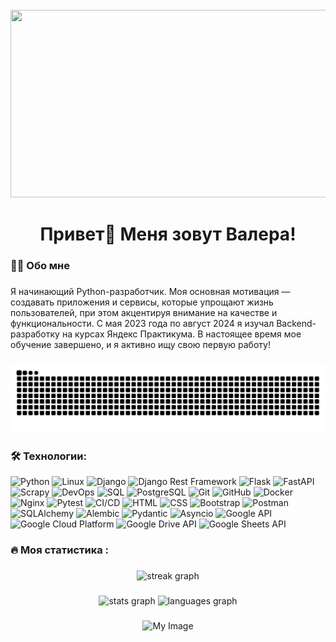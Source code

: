 <br clear="both">

<div align="center">
  <img height="300" width="600" src="https://user-images.githubusercontent.com/74038190/225813708-98b745f2-7d22-48cf-9150-083f1b00d6c9.gif"  />
</div>

###

<h1 align="center">Привет👋 Меня зовут Валера!</h1>

###

<h3 align="left">👩‍💻  Обо мне</h3>

###

<p align="left">Я начинающий Python-разработчик. Моя основная мотивация — создавать приложения и сервисы, которые упрощают жизнь пользователей, при этом акцентируя внимание на качестве и функциональности. С мая 2023 года по август 2024 я изучал Backend-разработку на курсах Яндекс Практикума. В настоящее время мое обучение завершено, и я активно ищу свою первую работу!

###

<p align="center">
 <img width="600" src="core/github-user-contribution.svg" alt="snake"/>
</p>

###

<h3 align="left">🛠 Технологии:</h3>

![Python](https://img.shields.io/badge/Python-3776AB?style=flat-square&logo=python&logoColor=white) 
![Linux](https://img.shields.io/badge/Linux-FCC624?style=flat-square&logo=linux&logoColor=black) 
![Django](https://img.shields.io/badge/Django-092E20?style=flat-square&logo=django&logoColor=white) 
![Django Rest Framework](https://img.shields.io/badge/DRF-3A8EBA?style=flat-square&logo=django&logoColor=white) 
![Flask](https://img.shields.io/badge/Flask-000000?style=flat-square&logo=flask&logoColor=white) 
![FastAPI](https://img.shields.io/badge/FastAPI-005571?style=flat-square&logo=fastapi&logoColor=white) 
![Scrapy](https://img.shields.io/badge/Scrapy-72B500?style=flat-square&logo=scrapy&logoColor=white) 
![DevOps](https://img.shields.io/badge/DevOps-000000?style=flat-square&logo=devops&logoColor=white) 
![SQL](https://img.shields.io/badge/SQL-4479A1?style=flat-square&logo=postgresql&logoColor=white) 
![PostgreSQL](https://img.shields.io/badge/PostgreSQL-4169E1?style=flat-square&logo=postgresql&logoColor=white) 
![Git](https://img.shields.io/badge/Git-F05032?style=flat-square&logo=git&logoColor=white) 
![GitHub](https://img.shields.io/badge/GitHub-181717?style=flat-square&logo=github&logoColor=white) 
![Docker](https://img.shields.io/badge/Docker-2496ED?style=flat-square&logo=docker&logoColor=white) 
![Nginx](https://img.shields.io/badge/Nginx-009639?style=flat-square&logo=nginx&logoColor=white) 
![Pytest](https://img.shields.io/badge/Pytest-0A2B36?style=flat-square&logo=pytest&logoColor=white) 
![CI/CD](https://img.shields.io/badge/CI/CD-0a8d8f?style=flat-square&logo=circleci&logoColor=white) 
![HTML](https://img.shields.io/badge/HTML-E34F26?style=flat-square&logo=html5&logoColor=white) 
![CSS](https://img.shields.io/badge/CSS-1572B6?style=flat-square&logo=css3&logoColor=white) 
![Bootstrap](https://img.shields.io/badge/Bootstrap-563D7C?style=flat-square&logo=bootstrap&logoColor=white) 
![Postman](https://img.shields.io/badge/Postman-FF6C37?style=flat-square&logo=postman&logoColor=white) 
![SQLAlchemy](https://img.shields.io/badge/SQLAlchemy-6CC24A?style=flat-square&logo=python&logoColor=white) 
![Alembic](https://img.shields.io/badge/Alembic-333333?style=flat-square&logo=python&logoColor=white) 
![Pydantic](https://img.shields.io/badge/Pydantic-1c1c1c?style=flat-square&logo=python&logoColor=white) 
![Asyncio](https://img.shields.io/badge/Asyncio-1c1c1c?style=flat-square&logo=python&logoColor=white) 
![Google API](https://img.shields.io/badge/Google_Api-E8711A?style=flat-square&logo=google&logoColor=white) 
![Google Cloud Platform](https://img.shields.io/badge/GCP-4285F4?style=flat-square&logo=google-cloud&logoColor=white) 
![Google Drive API](https://img.shields.io/badge/Google_Drive-0F9D58?style=flat-square&logo=google-drive&logoColor=white) 
![Google Sheets API](https://img.shields.io/badge/Google_Sheets-0F9D58?style=flat-square&logo=google-sheets&logoColor=white) 

###

<h3 align="left">🔥   Моя статистика :</h3>

###

<div align="center">
  <img src="https://streak-stats.demolab.com?user=valerashankorenko&locale=en&mode=daily&theme=dark&hide_border=false&border_radius=5&order=3" height="220" alt="streak graph"  />
</div>

###

<div align="center">
  <img src="https://github-readme-stats.vercel.app/api?username=valerashankorenko&hide_title=false&hide_rank=false&show_icons=true&include_all_commits=true&count_private=true&disable_animations=false&theme=dracula&locale=en&hide_border=false&order=1" height="150" alt="stats graph"  />
  <img src="https://github-readme-stats.vercel.app/api/top-langs?username=valerashankorenko&locale=en&hide_title=false&layout=compact&card_width=320&langs_count=5&theme=dracula&hide_border=false&order=2" height="150" alt="languages graph"  />
</div>

###
<p align="center">
  <img src="https://komarev.com/ghpvc/?username=valerashankorenko&color=blueviolet&style=plastic" alt="My Image">
</p>
